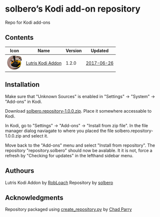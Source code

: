 # solbero’s Kodi add-on repository
Repo for Kodi add-ons

## Contents

|Icon|Name|Version|Updated|
|---|---|---|---|
|<img src="https://raw.githubusercontent.com/solbero/repository.solbero/master/script.lutris/icon.png" width="48">|[Lutris Kodi Addon](https://github.com/RobLoach/lutris-kodi-addon)|1.2.0|[2017-06-26](https://raw.githubusercontent.com/solbero/repository.solbero/master/script.lutris/changelog-1.2.0.txt)

## Installation

Make sure that "Unknown Sources" is enabled in "Settings" → "System" → "Add-ons" in Kodi.

Download [solbero.repository-1.0.0.zip](https://github.com/solbero/repository.solbero/raw/master/repository.solbero/repository.solbero-1.0.0.zip). Place it somewhere accessable to Kodi.

In Kodi, go to "Settings" → "Add-ons" → "Install from zip file". In the file manager dialog naviagate to where you placed the file solbero.repository-1.0.0.zip and select it.

Move back to the "Add-ons" menu and select "Install from repository". The repository "repository.solbero" should now be avalable. It it is not, force a refresh by "Checking for updates" in the lefthand sidebar menu.

## Authours
Lutris Kodi Addon by [RobLoach](https://github.com/RobLoach)
Repository by [solbero](https://github.com/solbero)

## Acknowledgments
Repository packaged using [create_repository.py](https://github.com/chadparry/kodi-repository.chad.parry.org/blob/master/tools/create_repository.py) by [Chad Parry](https://github.com/chadparry)
